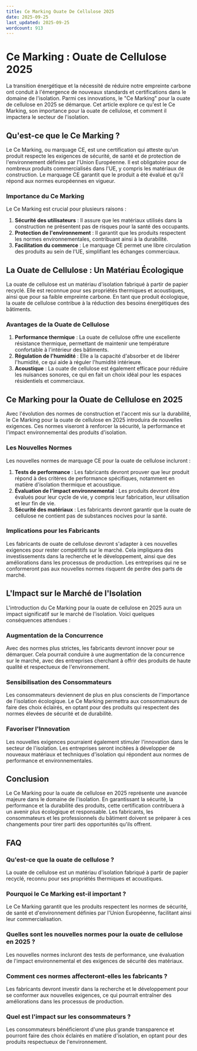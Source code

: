 ```yaml
---
title: Ce Marking Ouate De Cellulose 2025
date: 2025-09-25
last_updated: 2025-09-25
wordcount: 913
---
```


# Ce Marking : Ouate de Cellulose 2025

La transition énergétique et la nécessité de réduire notre empreinte carbone ont conduit à l'émergence de nouveaux standards et certifications dans le domaine de l'isolation. Parmi ces innovations, le "Ce Marking" pour la ouate de cellulose en 2025 se démarque. Cet article explore ce qu'est le Ce Marking, son importance pour la ouate de cellulose, et comment il impactera le secteur de l'isolation.

## Qu'est-ce que le Ce Marking ?

Le Ce Marking, ou marquage CE, est une certification qui atteste qu'un produit respecte les exigences de sécurité, de santé et de protection de l'environnement définies par l'Union Européenne. Il est obligatoire pour de nombreux produits commercialisés dans l'UE, y compris les matériaux de construction. Le marquage CE garantit que le produit a été évalué et qu'il répond aux normes européennes en vigueur.

### Importance du Ce Marking

Le Ce Marking est crucial pour plusieurs raisons :

1. **Sécurité des utilisateurs** : Il assure que les matériaux utilisés dans la construction ne présentent pas de risques pour la santé des occupants.
2. **Protection de l'environnement** : Il garantit que les produits respectent les normes environnementales, contribuant ainsi à la durabilité.
3. **Facilitation du commerce** : Le marquage CE permet une libre circulation des produits au sein de l'UE, simplifiant les échanges commerciaux.

## La Ouate de Cellulose : Un Matériau Écologique

La ouate de cellulose est un matériau d'isolation fabriqué à partir de papier recyclé. Elle est reconnue pour ses propriétés thermiques et acoustiques, ainsi que pour sa faible empreinte carbone. En tant que produit écologique, la ouate de cellulose contribue à la réduction des besoins énergétiques des bâtiments.

### Avantages de la Ouate de Cellulose

1. **Performance thermique** : La ouate de cellulose offre une excellente résistance thermique, permettant de maintenir une température confortable à l'intérieur des bâtiments.
2. **Régulation de l'humidité** : Elle a la capacité d'absorber et de libérer l'humidité, ce qui aide à réguler l'humidité intérieure.
3. **Acoustique** : La ouate de cellulose est également efficace pour réduire les nuisances sonores, ce qui en fait un choix idéal pour les espaces résidentiels et commerciaux.

## Ce Marking pour la Ouate de Cellulose en 2025

Avec l'évolution des normes de construction et l'accent mis sur la durabilité, le Ce Marking pour la ouate de cellulose en 2025 introduira de nouvelles exigences. Ces normes viseront à renforcer la sécurité, la performance et l'impact environnemental des produits d'isolation.

### Les Nouvelles Normes

Les nouvelles normes de marquage CE pour la ouate de cellulose incluront :

1. **Tests de performance** : Les fabricants devront prouver que leur produit répond à des critères de performance spécifiques, notamment en matière d'isolation thermique et acoustique.
2. **Évaluation de l'impact environnemental** : Les produits devront être évalués pour leur cycle de vie, y compris leur fabrication, leur utilisation et leur fin de vie.
3. **Sécurité des matériaux** : Les fabricants devront garantir que la ouate de cellulose ne contient pas de substances nocives pour la santé.

### Implications pour les Fabricants

Les fabricants de ouate de cellulose devront s'adapter à ces nouvelles exigences pour rester compétitifs sur le marché. Cela impliquera des investissements dans la recherche et le développement, ainsi que des améliorations dans les processus de production. Les entreprises qui ne se conformeront pas aux nouvelles normes risquent de perdre des parts de marché.

## L'Impact sur le Marché de l'Isolation

L'introduction du Ce Marking pour la ouate de cellulose en 2025 aura un impact significatif sur le marché de l'isolation. Voici quelques conséquences attendues :

### Augmentation de la Concurrence

Avec des normes plus strictes, les fabricants devront innover pour se démarquer. Cela pourrait conduire à une augmentation de la concurrence sur le marché, avec des entreprises cherchant à offrir des produits de haute qualité et respectueux de l'environnement.

### Sensibilisation des Consommateurs

Les consommateurs deviennent de plus en plus conscients de l'importance de l'isolation écologique. Le Ce Marking permettra aux consommateurs de faire des choix éclairés, en optant pour des produits qui respectent des normes élevées de sécurité et de durabilité.

### Favoriser l'Innovation

Les nouvelles exigences pourraient également stimuler l'innovation dans le secteur de l'isolation. Les entreprises seront incitées à développer de nouveaux matériaux et techniques d'isolation qui répondent aux normes de performance et environnementales.

## Conclusion

Le Ce Marking pour la ouate de cellulose en 2025 représente une avancée majeure dans le domaine de l'isolation. En garantissant la sécurité, la performance et la durabilité des produits, cette certification contribuera à un avenir plus écologique et responsable. Les fabricants, les consommateurs et les professionnels du bâtiment doivent se préparer à ces changements pour tirer parti des opportunités qu'ils offrent.

## FAQ

### Qu'est-ce que la ouate de cellulose ?

La ouate de cellulose est un matériau d'isolation fabriqué à partir de papier recyclé, reconnu pour ses propriétés thermiques et acoustiques.

### Pourquoi le Ce Marking est-il important ?

Le Ce Marking garantit que les produits respectent les normes de sécurité, de santé et d'environnement définies par l'Union Européenne, facilitant ainsi leur commercialisation.

### Quelles sont les nouvelles normes pour la ouate de cellulose en 2025 ?

Les nouvelles normes incluront des tests de performance, une évaluation de l'impact environnemental et des exigences de sécurité des matériaux.

### Comment ces normes affecteront-elles les fabricants ?

Les fabricants devront investir dans la recherche et le développement pour se conformer aux nouvelles exigences, ce qui pourrait entraîner des améliorations dans les processus de production.

### Quel est l'impact sur les consommateurs ?

Les consommateurs bénéficieront d'une plus grande transparence et pourront faire des choix éclairés en matière d'isolation, en optant pour des produits respectueux de l'environnement.